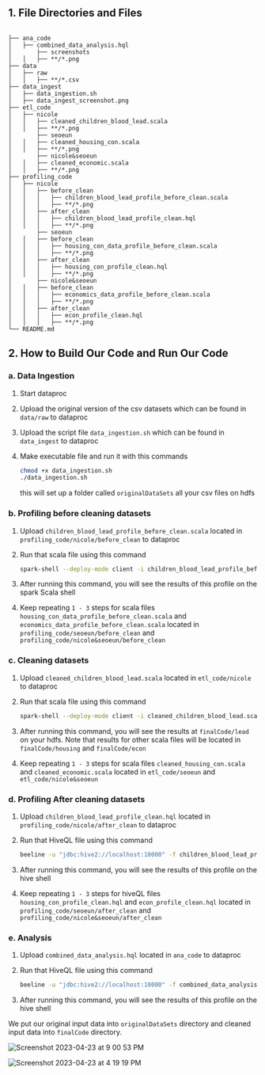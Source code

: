 

## 1. File Directories and Files

```

├── ana_code
│   ├── combined_data_analysis.hql
│		├── screenshots
│   │   ├── **/*.png
├── data
│ 	├── raw
│   │   ├── **/*.csv
├── data_ingest
│   ├── data_ingestion.sh
│   ├── data_ingest_screenshot.png
├── etl_code
│   ├── nicole
│   │   ├── cleaned_children_blood_lead.scala
│   │   ├── **/*.png
│		├── seoeun
│   │   ├── cleaned_housing_con.scala
│   │   ├── **/*.png
│		├── nicole&seoeun
│   │   ├── cleaned_economic.scala
│   │   ├── **/*.png
├── profiling_code
│   ├── nicole
│   │   ├── before_clean
│   │   │   ├── children_blood_lead_profile_before_clean.scala
│   │   │   ├── **/*.png
│   │   ├── after_clean
│   │   │   ├── children_blood_lead_profile_clean.hql
│   │   │   ├── **/*.png
│		├── seoeun
│   │   ├── before_clean
│   │   │   ├── housing_con_data_profile_before_clean.scala
│   │   │   ├── **/*.png
│   │   ├── after_clean
│   │   │   ├── housing_con_profile_clean.hql
│   │   │   ├── **/*.png
│		├── nicole&seoeun
│   │   ├── before_clean
│   │   │   ├── economics_data_profile_before_clean.scala
│   │   │   ├── **/*.png
│   │   ├── after_clean
│   │   │   ├── econ_profile_clean.hql
│   │   │   ├── **/*.png
└── README.md
```

## 2. How to Build Our Code and Run Our Code

### a. Data Ingestion

1. Start dataproc

2. Upload the original version of the csv datasets which can be found in `data/raw`  to dataproc

3. Upload the script file `data_ingestion.sh` which can be found in `data_ingest` to dataproc

4. Make executable file and run it with this commands

   ```bash
   chmod +x data_ingestion.sh
   ./data_ingestion.sh
   ```

   this will set up a folder called `originalDataSets` all your csv files on hdfs

### b. Profiling before cleaning datasets

1. Upload `children_blood_lead_profile_before_clean.scala` located in `profiling_code/nicole/before_clean` to dataproc

2. Run that scala file using this command

   ```bash
   spark-shell --deploy-mode client -i children_blood_lead_profile_before_clean.scala
   ```

3. After running this command, you will see the results of this profile on the spark Scala shell

4. Keep repeating `1 - 3` steps for scala files `housing_con_data_profile_before_clean.scala` and `economics_data_profile_before_clean.scala` located in `profiling_code/seoeun/before_clean` and `profiling_code/nicole&seoeun/before_clean`

### c. Cleaning datasets

1. Upload `cleaned_children_blood_lead.scala` located in `etl_code/nicole` to dataproc

2. Run that scala file using this command

   ```bash
   spark-shell --deploy-mode client -i cleaned_children_blood_lead.scala
   ```

3. After running this command, you will see the results at `finalCode/lead` on your hdfs. Note that results for other scala files will be located in `finalCode/housing` and `finalCode/econ`

4. Keep repeating `1 - 3` steps for scala files `cleaned_housing_con.scala` and `cleaned_economic.scala` located in `etl_code/seoeun` and `etl_code/nicole&seoeun`

### d.  Profiling After cleaning datasets

1. Upload `children_blood_lead_profile_clean.hql` located in `profiling_code/nicole/after_clean` to dataproc

2. Run that HiveQL file using this command

   ```bash
   beeline -u "jdbc:hive2://localhost:10000" -f children_blood_lead_profile_clean.hql
   ```

3. After running this command, you will see the results of this profile on the hive shell

4. Keep repeating `1 - 3` steps for hiveQL files `housing_con_profile_clean.hql` and `econ_profile_clean.hql` located in `profiling_code/seoeun/after_clean` and `profiling_code/nicole&seoeun/after_clean`

### e. Analysis

1. Upload `combined_data_analysis.hql` located in `ana_code` to dataproc

2. Run that HiveQL file using this command

   ```bash
   beeline -u "jdbc:hive2://localhost:10000" -f combined_data_analysis.hql
   ```

3. After running this command, you will see the results of this profile on the hive shell

We put our original input data into `originalDataSets` directory and cleaned input data into `finalCode` directory. 

![Screenshot 2023-04-23 at 9 00 53 PM](https://user-images.githubusercontent.com/75988952/233877536-88c41fb3-e55b-4250-97a1-a11ae932ec0d.png)

![Screenshot 2023-04-23 at 4 19 19 PM](https://user-images.githubusercontent.com/75988952/233864191-178f2cd8-40f0-4e5d-8de5-4d3e29600412.png)
